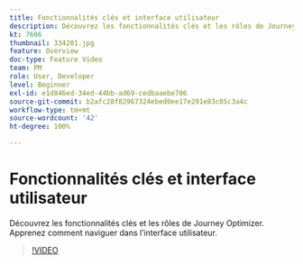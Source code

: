 ```yaml
---
title: Fonctionnalités clés et interface utilisateur
description: Découvrez les fonctionnalités clés et les rôles de Journey Optimizer. Apprenez comment naviguer dans l’interface utilisateur.
kt: 7606
thumbnail: 334201.jpg
feature: Overview
doc-type: Feature Video
team: PM
role: User, Developer
level: Beginner
exl-id: e1d846ed-34ed-44bb-ad69-cedbaaebe706
source-git-commit: b2afc28f82967324ebed0ee17e291e83c85c3a4c
workflow-type: tm+mt
source-wordcount: '42'
ht-degree: 100%

---
```


# Fonctionnalités clés et interface utilisateur

Découvrez les fonctionnalités clés et les rôles de Journey Optimizer. Apprenez comment naviguer dans l’interface utilisateur.

>[!VIDEO](https://video.tv.adobe.com/v/334201?quality=12&learn=on)
